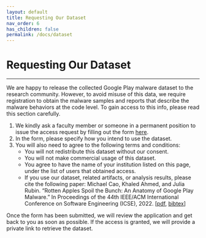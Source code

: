 ```yaml
---
layout: default
title: Requesting Our Dataset
nav_order: 6
has_children: false
permalink: /docs/dataset
---
```


# Requesting Our Dataset
---

We are happy to release the collected Google Play malware dataset to the research community. 
However, to avoid misuse of this data, we require registration to obtain the malware samples and reports that describe the malware behaviors at the code level. To gain access to this info, please read this section carefully.

1. We kindly ask a faculty member or someone in a permanent position to issue the access request by filling out the form [here](https://forms.gle/DvUR2eh7tpi8NAtU6).
2. In the form, please specify how you intend to use the dataset. 
3. You will also need to agree to the following terms and conditions:
    * You will not redistribute this dataset without our consent.
    * You will not make commercial usage of this dataset.
    * You agree to have the name of your institution listed on this page, under the list of users that obtained access.
    * If you use our dataset, related artifacts, or analysis results, please cite the following paper: Michael Cao, Khaled Ahmed, and Julia Rubin. “Rotten Apples Spoil the Bunch: An Anatomy of Google Play Malware.” In Proceedings of the 44th IEEE/ACM International Conference on Software Engineering (ICSE), 2022. \[[pdf](https://people.ece.ubc.ca/mjulia/publications/GooglePlayMalware_2022.pdf), [bibtex](/assets/data/googleplaymalware.bib)\]

Once the form has been submitted, we will review the application and get back to you as soon as possible. If the access is granted, we will provide a private link to retrieve the dataset.
